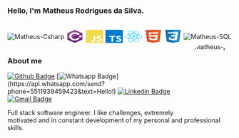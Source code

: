 ### Hello, I'm Matheus Rodrigues da Silva.

<div style="display: inline_block"><br>
<img align="center" alt="Matheus-Csharp" height="30" width="30" src="https://upload.wikimedia.org/wikipedia/commons/thumb/e/ee/.NET_Core_Logo.svg/2048px-.NET_Core_Logo.svg.png">
<img align="center" alt="Matheus-Csharp" height="30" width="40" src="https://raw.githubusercontent.com/devicons/devicon/master/icons/csharp/csharp-original.svg">
  <img align="center" alt="Matheus-Js" height="30" width="40" src="https://raw.githubusercontent.com/devicons/devicon/master/icons/javascript/javascript-plain.svg">
  <img align="center" alt="Matheus-Ts" height="30" width="40" src="https://raw.githubusercontent.com/devicons/devicon/master/icons/typescript/typescript-plain.svg">
  <img align="center" alt="Matheus-React" height="30" width="40" src="https://raw.githubusercontent.com/devicons/devicon/master/icons/react/react-original.svg">
  <img align="center" alt="Matheus-HTML" height="30" width="40" src="https://raw.githubusercontent.com/devicons/devicon/master/icons/html5/html5-original.svg">
  <img align="center" alt="Matheus-CSS" height="30" width="40" src="https://raw.githubusercontent.com/devicons/devicon/master/icons/css3/css3-original.svg">
  <img align="center" alt="Matheus-SQL" height="30" width="40" src="https://upload.wikimedia.org/wikipedia/commons/8/87/Sql_data_base_with_logo.png">
  <img align="right" alt="Matheus-pic" height="150" style="border-radius:50px;" src="https://i.pinimg.com/736x/bf/da/ee/bfdaee6919733ae01b9036f888165cc7.jpg">
</div>

  ##
 
  ### About me 

 [![Github Badge](https://img.shields.io/badge/-Github-000?style=flat-square&logo=Github&logoColor=white&link=https://github.com/MatheusRodriguesSilva)](https://github.com/MatheusRodriguesSilva)
 [![Whatsapp Badge](https://img.shields.io/badge/-Whatsapp-4CA143?style=flat-square&labelColor=4CA143&logo=whatsapp&logoColor=white&link=https://api.whatsapp.com/send?phone=5511939459423&text=Hello!)](https://api.whatsapp.com/send?phone=5511939459423&text=Hello!)
 [![Linkedin Badge](https://img.shields.io/badge/-LinkedIn-blue?style=flat-square&logo=Linkedin&logoColor=white&link=https://www.linkedin.com/in/matheusrodriguesdasilva23)](https://www.linkedin.com/in/matheusrodriguesdasilva23/)
 [![Gmail Badge](https://img.shields.io/badge/-Gmail-c14438?style=flat-square&logo=Gmail&logoColor=white&link=mailto:matheusmtt2323@gmail.com)](mailto:matheusmtt2323@gmail.com)

Full stack software engineer. I like challenges, extremely motivated and in constant development of my personal and professional skills.
